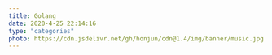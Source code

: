 ```yaml
---
title: Golang
date: 2020-4-25 22:14:16
type: "categories"
photo: https://cdn.jsdelivr.net/gh/honjun/cdn@1.4/img/banner/music.jpg
---
```


